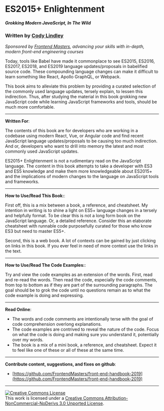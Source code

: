 # ES2015+ Enlightenment

##### Grokking Modern JavaScript, In The Wild

### Written by [Cody Lindley](http://codylindley.com/)

_Sponsored by [Frontend Masters](https://frontendmasters.com/), advancing your skills with in-depth, modern front-end engineering courses_

Today, tools like Babel have made it commonplace to see ES2015, ES2016, ES2017, ES2018, and ES2019 language updates/proposals in babelified source code. These compounding language changes can make it difficult to learn something like React, Apollo GraphQL, or Webpack.

This book aims to alleviate this problem by providing a curated selection of the commonly used language updates, tersely explain, to lessen this indirection. Thus, after studying the material in this book grokking new JavaScript code while learning JavaScript frameworks and tools, should be much more comfortable.

---

**Written For**:

The contents of this book are for developers who are working in a codebase using modern React, Vue, or Angular code and find recent JavaScript language updates/proposals to be causing too much indirection. And or, developers who want to drill into memory the latest and most commonly used JavaScript updates.

ES2015+ Enlightenment is not a rudimentary read on the JavaScript language. The content in this book attempts to take a developer with ES3 and ES5 knowledge and make them more knowledgeable about ES2015+ and the implications of modern changes to the language on JavaScript tools and frameworks.

---

**How to Use/Read This Book:**:

First off, this is a mix between a book, a reference, and cheatsheet. My intention in writing is to shine a light on ES5+ language changes in a tersely and helpfully format. To be clear this is not a long form book on the JavaScript language. Or, a detailed reference. Consider this an elaborate cheatsheet with runnable code purposefully curated for those who know ES3 but need to master ES5+.

Second, this is a web book. A lot of contexts can be gained by just clicking on links in this book. If you ever feel in need of more context use the links in the text.

---

**How to Use/Read The Code Examples:**:

Try and view the code examples as an extension of the words. First, read and re-read the words. Then read the code, especially the code comments, from top to bottom as if they are part of the surrounding paragraphs. The goal should be to grok the code until no questions remain as to what the code example is doing and expressing.

---

**Read Online**:

- The words and code comments are intentionally terse with the goal of code comprehension overlong explanations.
- The code examples are contrived to reveal the nature of the code. Focus on what the code is doing and making sure you understand it, potentially over my words.
- The book is a mix of a mini book, a reference, and cheatsheet. Expect it to feel like one of these or all of these at the same time.

---

**Contribute content, suggestions, and fixes on github**:

- [https://github.com/FrontendMasters/front-end-handbook-2019](https://github.com/FrontendMasters/front-end-handbook-2019)

---

<a rel="license" href="http://creativecommons.org/licenses/by-nc-nd/3.0/"><img alt="Creative Commons License" style="border-width:0" src="https://i.creativecommons.org/l/by-nc-nd/3.0/88x31.png" /></a><br />This work is licensed under a <a rel="license" href="http://creativecommons.org/licenses/by-nc-nd/3.0/">Creative Commons Attribution-NonCommercial-NoDerivs 3.0 Unported License</a>.
